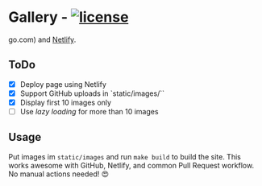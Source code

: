 # Gallery - [![license](https://img.shields.io/github/license/sbstjn/gallery.svg)](https://github.com/sbstjn/gallery/blob/master/LICENSE.md)

go.com) and [Netlify](https://netlify.com).

## ToDo

- [x] Deploy page using Netlify
- [x] Support GitHub uploads in `static/images/``
- [x] Display first 10 images only
- [ ] Use *lazy loading* for more than 10 images

## Usage

Put images im `static/images` and run `make build` to build the site. This works awesome with GitHub, Netlify, and common Pull Request workflow. No manual actions needed! 😍